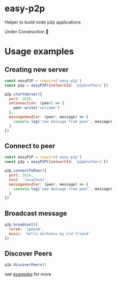 # easy-p2p
Helper to build node p2p applications

Under Construction 🎈

# Usage examples

## Creating new server
```javascript
const easyP2P = require('easy-p2p')
const p2p = easyP2P({networkId: 'p2pbrothers'})

p2p.startServer({
  port: 2626,
  onConnection: (peer) => {
    peer.write('welcome')
  },
  messageHandler: (peer, message) => {
    console.log('new message from peer', message)
  }
})
```

## Connect to peer
```javascript
const easyP2P = require('easy-p2p')
const p2p = easyP2P({networkId: 'p2pbrothers'})

p2p.connectToPeer({
  port: 2626,
  host: 'localhost',
  messageHandler: (peer, message) => {
    console.log('new message from peer', message)
  }
})
```

## Broadcast message
```javascript
p2p.broadcast({
  lorem: 'ipmsum',
  music: 'hello darkness my old friend'
})
```

## Discover Peers
```javascript
p2p.discoverPeers()
```
see [examples](/examples) for more   


